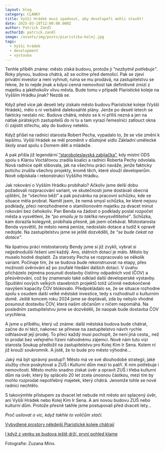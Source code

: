 ```yaml
---
layout: blog
category: CLANKY
title: Vyšší Hrádek musí spadnout, aby developeři mohli stavět!
date: 2025-03-18T12:00:00.000Z
author: Patrick Zandl
authorId: patrick.zandl
image: /assets/img/posts/piaristika-kolej.jpg
tags:
  - Vyšší hrádek
  - development
  - výstavba
---
```



Tenhle příběh známe: město získá budovu, protože ji _"nezbytně potřebuje"_. Roky plynou, budova chátrá, až se ocitne před demolicí. Pak se zjeví privátní investor a není vyhnutí, ruina se mu prodává, na zastupitelstvu se řekne, že to nejde jinak a kdysi cenná nemovitost tak definitivně zmizí z majetku a jakéhokoliv vlivu města. Bude tomu v případě Piaristické koleje na Vyšším Hrádku jinak? Nezdá se. 

Když před více jak deseti lety získalo město budovu Piaristické koleje (Vyšší Hrádek), mělo s ní verbálně dalekosáhlé plány. Jenže po deseti letech se fakticky nestalo nic.  Budova chátrá, město se k ní příliš nezná a jen na nátlak pirátských zastupitelů do ní tu a tam vyrazí řemeslníci zatlouct okna či zajistit střechu, aby do budovy neteklo. 

Když přišel na radnici starosta Robert Pecha, vypadalo to, že se vše změní k lepšímu. Vyšší Hrádek se měl proměnit v důstojné sídlo Základní umělecké školy snad spolu s Domem dětí a mládeže. 

A pak přišla již legendární [“staroboleslavská zabíjačka”](/aktuality/posledni-mistostarosti-aneb-staroboleslavska-zabij.html), kdy místní ODS spolu s Klárou Voctářovou zradila koalici a radnici Roberta Pechy odvolala. Nová radnice opět slibovala, jak na všechnu práci naváže, jenže fakticky potichu zrušila všechny projekty, kromě těch, které slouží developerům. Nově odpískala i rekonstrukci Vyššího Hrádku.

Jak rokování o Vyšším Hrádku probíhalo? Ačkoliv jsme delší dobu požadovali rozpracování variant, ve skutečnosti jsme dostávali obecná ujištění, že “všechno běží” a pak pozvánku na pracovní schůzku, kde se situace měla probrat. Namítl jsem, že nemá smysl schůzka, ke které nejsou podklady, přeci nerozhodneme o stamilionovém majetku za dvacet minut rokování bez čehokoliv. Pan Benda na žádost o podklady poslal rozpočet města a vysvětlení, že _“po emailu je to takřka nevysvětlitelné”_. Schůzka, kam dorazila kolegyně, probíhala přesně, jak jsem očekával. Místostarosta Benda vysvětlil, že město nemá peníze, nedostalo dotace a tudíž k opravě nedojde. Na zastupitelstvu jsme se ještě dozvěděli, že _“se bude čekat na dotace”_. 

Na špatnou práci místostarosty Bendy jsme si již zvykli, vybrat si nejjednodušší řešení umí každý.  Ano, státních dotací je málo. Město by muselo hodně doplatit. Za starosty Pecha se rozpracovalo se několik variant. Počínaje tím, že se budova bude rekonstruovat na etapy, přes možnosti úvěrování až po zoufalé hledání dalších dotací. V úvahu přicházelo zejména posunutí dostavby čistírny odpadních vod (ČOV) a přeúvěrování, což by znamenalo také odklad další developerské výstavby. Spuštění nových velkých stavebních projektů totiž účinně nedokončené navýšení kapacity ČOV blokovalo. Předpokládalo se, že se situace rozhodne spolu s osudem další velké městské investice, tedy s rozhodnutí o kulturním domě. Ještě koncem roku 2024 jsme se doptávali, zda by nebylo vhodné posunout dostavbu ČOV, která našim občanům v ničem nepomáhá. Na posledním zastupitelstvu jsme se dozvěděli, že naopak bude dostavba ČOV urychlena. 

A jsme u příběhu, který už známe: další městská budova bude chátrat, začne do ní téct, nakonec se přinese na zastupitelstvo návrh rychle odhlasovat její prodej. To přeci každý musí pochopit, že není jiná cesta,, než to prodat bez veřejného řízení náhodnému zájemci. Nově nám tuto vizi starosta Soukup předložil na zastupitelstvu pro Kolej Kim Ir Sena. Kolem ní již krouží soukromník. A jistě, že to bude pro město výhodné…

Jaký má být správný postup?: Město má ve své dlouhodobé strategii, jaké služby chce poskytovat a ZUŠ i Kulturní dům mezi to patří. K nim potřebuje i nemovitosti. Město mohlo snadno získat úvěr a opravit ZUŠ i třeba kulturní dům na úvěr, který by splácelo 20 let zcela únosnou částkou, mezi tím by mohlo rozprodat nepotřebný majetek, který chátrá. Jenomže tohle se nové radnici nechtělo. 

S takovýmhle přístupem za dvacet let nebude mít město ani splacený úvěr, ani Vyšší Hrádek nebo Kolej Kim Ir Sena. A ani novou budovu ZUŠ nebo kulturní dům. Protože přesně takhle jsme postupovali před dvaceti lety… 

_Proč usilovat o víc, když takhle to voličům stačí._

[Vybydlené prostory někdejší Piaristické koleje chátrají](/assets/img/posts/piaristicka-kolej2.jpg)

[I když z venku se budova ještě drží, první pohled klame](/assets/img/posts/piaristicka-kolej3.jpg)

Fotografie: Zuzana Minx. 
